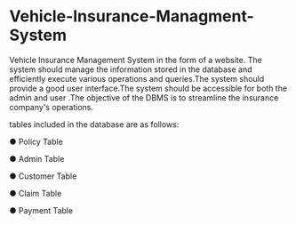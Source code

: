 # Vehicle-Insurance-Managment-System

Vehicle Insurance Management System in the form of a website.
The system should manage the information stored in the database and efficiently execute
various operations and queries.The system should provide a good user interface.The
system should be accessible for both the admin and user .The objective of the DBMS is
to streamline the insurance company's operations.

tables included in the database are as follows:


● Policy Table


● Admin Table


● Customer Table


● Claim Table


● Payment Table


